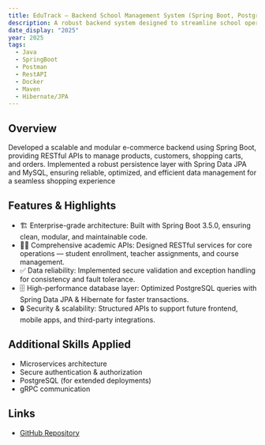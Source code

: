 ```yaml
---
title: EduTrack – Backend School Management System (Spring Boot, PostgreSQL)
description: A robust backend system designed to streamline school operations by managing students, teachers, courses, and academic records with efficiency and scalability.
date_display: "2025"
year: 2025
tags:
  - Java
  - SpringBoot
  - Postman
  - RestAPI
  - Docker
  - Maven
  - Hibernate/JPA
---
```


## Overview

Developed a scalable and modular e-commerce backend using Spring Boot, providing RESTful APIs to manage products, customers, shopping carts, and orders. Implemented a robust persistence layer with Spring Data JPA and MySQL, ensuring reliable, optimized, and efficient data management for a seamless shopping experience

## Features & Highlights

- 🏗️ Enterprise-grade architecture: Built with Spring Boot 3.5.0, ensuring clean, modular, and maintainable code.
- 👩‍🏫 Comprehensive academic APIs: Designed RESTful services for core operations — student enrollment, teacher assignments, and course management.
- ✅ Data reliability: Implemented secure validation and exception handling for consistency and fault tolerance.
- 🗄️ High-performance database layer: Optimized PostgreSQL queries with Spring Data JPA & Hibernate for faster transactions.
- 🔒 Security & scalability: Structured APIs to support future frontend, mobile apps, and third-party integrations.

## Additional Skills Applied

- Microservices architecture
- Secure authentication & authorization
- PostgreSQL (for extended deployments)
- gRPC communication

## Links

- [GitHub Repository](https://github.com/Devatva24/School-Backend)
